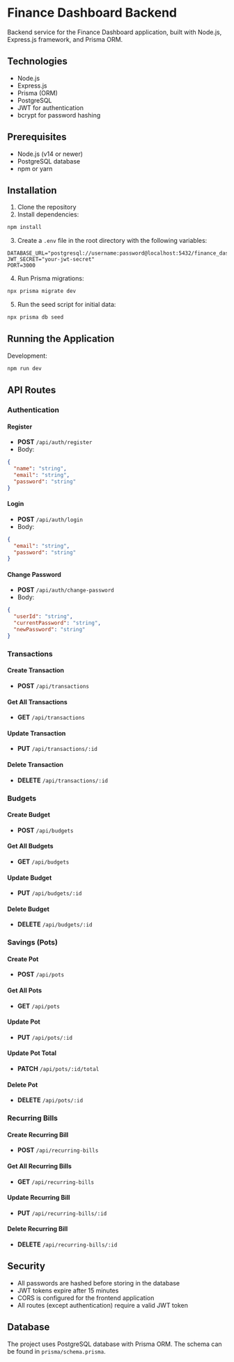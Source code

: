 # Finance Dashboard Backend

Backend service for the Finance Dashboard application, built with Node.js, Express.js framework, and Prisma ORM.

## Technologies

- Node.js
- Express.js
- Prisma (ORM)
- PostgreSQL
- JWT for authentication
- bcrypt for password hashing

## Prerequisites

- Node.js (v14 or newer)
- PostgreSQL database
- npm or yarn

## Installation

1. Clone the repository
2. Install dependencies:

```bash
npm install
```

3. Create a `.env` file in the root directory with the following variables:

```env
DATABASE_URL="postgresql://username:password@localhost:5432/finance_dashboard"
JWT_SECRET="your-jwt-secret"
PORT=3000
```

4. Run Prisma migrations:

```bash
npx prisma migrate dev
```

5. Run the seed script for initial data:

```bash
npx prisma db seed
```

## Running the Application

Development:

```bash
npm run dev
```

## API Routes

### Authentication

#### Register

- **POST** `/api/auth/register`
- Body:

```json
{
  "name": "string",
  "email": "string",
  "password": "string"
}
```

#### Login

- **POST** `/api/auth/login`
- Body:

```json
{
  "email": "string",
  "password": "string"
}
```

#### Change Password

- **POST** `/api/auth/change-password`
- Body:

```json
{
  "userId": "string",
  "currentPassword": "string",
  "newPassword": "string"
}
```

### Transactions

#### Create Transaction

- **POST** `/api/transactions`

#### Get All Transactions

- **GET** `/api/transactions`

#### Update Transaction

- **PUT** `/api/transactions/:id`

#### Delete Transaction

- **DELETE** `/api/transactions/:id`

### Budgets

#### Create Budget

- **POST** `/api/budgets`

#### Get All Budgets

- **GET** `/api/budgets`

#### Update Budget

- **PUT** `/api/budgets/:id`

#### Delete Budget

- **DELETE** `/api/budgets/:id`

### Savings (Pots)

#### Create Pot

- **POST** `/api/pots`

#### Get All Pots

- **GET** `/api/pots`

#### Update Pot

- **PUT** `/api/pots/:id`

#### Update Pot Total

- **PATCH** `/api/pots/:id/total`

#### Delete Pot

- **DELETE** `/api/pots/:id`

### Recurring Bills

#### Create Recurring Bill

- **POST** `/api/recurring-bills`

#### Get All Recurring Bills

- **GET** `/api/recurring-bills`

#### Update Recurring Bill

- **PUT** `/api/recurring-bills/:id`

#### Delete Recurring Bill

- **DELETE** `/api/recurring-bills/:id`

## Security

- All passwords are hashed before storing in the database
- JWT tokens expire after 15 minutes
- CORS is configured for the frontend application
- All routes (except authentication) require a valid JWT token

## Database

The project uses PostgreSQL database with Prisma ORM. The schema can be found in `prisma/schema.prisma`.
